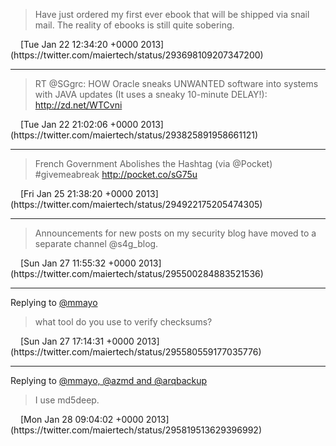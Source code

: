 > Have just ordered my first ever ebook that will be shipped via snail mail. The reality of ebooks
> is still quite sobering.

<img src="media/tweet.ico" width="12" />
[Tue Jan 22 12:34:20 +0000 2013](https://twitter.com/maiertech/status/293698109207347200)

---

> RT @SGgrc: HOW Oracle sneaks UNWANTED software into systems with JAVA updates (It uses a sneaky
> 10-minute DELAY!): http://zd.net/WTCvni

<img src="media/tweet.ico" width="12" />
[Tue Jan 22 21:02:06 +0000 2013](https://twitter.com/maiertech/status/293825891958661121)

---

> French Government Abolishes the Hashtag (via @Pocket) #givemeabreak http://pocket.co/sG75u

<img src="media/tweet.ico" width="12" />
[Fri Jan 25 21:38:20 +0000 2013](https://twitter.com/maiertech/status/294922175205474305)

---

> Announcements for new posts on my security blog have moved to a separate channel @s4g_blog.

<img src="media/tweet.ico" width="12" />
[Sun Jan 27 11:55:32 +0000 2013](https://twitter.com/maiertech/status/295500284883521536)

---

Replying to [@mmayo](https://twitter.com/mmayo/status/295448961626537984)

> what tool do you use to verify checksums?

<img src="media/tweet.ico" width="12" />
[Sun Jan 27 17:14:31 +0000 2013](https://twitter.com/maiertech/status/295580559177035776)

---

Replying to [@mmayo, @azmd and @arqbackup](https://twitter.com/mmayo/status/295767655556722689)

> I use md5deep.

<img src="media/tweet.ico" width="12" />
[Mon Jan 28 09:04:02 +0000 2013](https://twitter.com/maiertech/status/295819513629396992)
